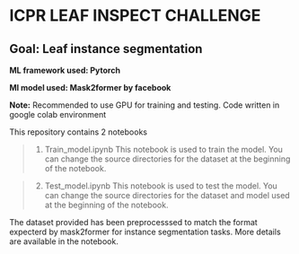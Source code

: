 # ICPR LEAF INSPECT CHALLENGE
## Goal: Leaf instance segmentation
**ML framework used: Pytorch**

**Ml model used: Mask2former by facebook**

**Note:** Recommended to use GPU for training and testing. Code written in google colab environment

This repository contains 2 notebooks
>1. Train_model.ipynb This notebook is used to train the model. You can change the source directories for the dataset at the beginning of the notebook.

>2. Test_model.ipynb This notebook is used to test the model. You can change the source directories for the dataset and model used at the beginning of the notebook.

The dataset provided has been preprocesssed to match the format expecterd by mask2former for instance segmentation tasks. More details are available in the notebook.

